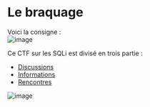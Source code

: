 # Le braquage

Voici la consigne :</br>
![image](https://user-images.githubusercontent.com/73934639/174605708-d8769fa5-04a0-4bef-b550-bfe8637ad3ee.png)


Ce CTF sur les SQLi est divisé en trois partie :</br>
- [Discussions]()
- [Informations]()
- [Rencontres]()

![image](https://user-images.githubusercontent.com/73934639/174604828-5be7d334-40ee-4edc-9e2a-f997539e9f65.png)

